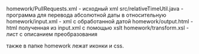 ﻿homework/PullRequests.xml - исходный xml
src/relativeTimeUtil.java - программа для перевода абсолютной даты в относительную
homework/input.xml - xml с обработанной датой
homework/output.html - html полученная из input.xml с помощью xslt
homework/transform.xsl - лист с описанием преобразования 

также в папке homework лежат иконки и css.